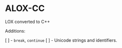 # ALOX-CC

LOX converted to C++

Additions:

[ ] - `break`, `continue`
[ ] - Unicode strings and identifiers.
